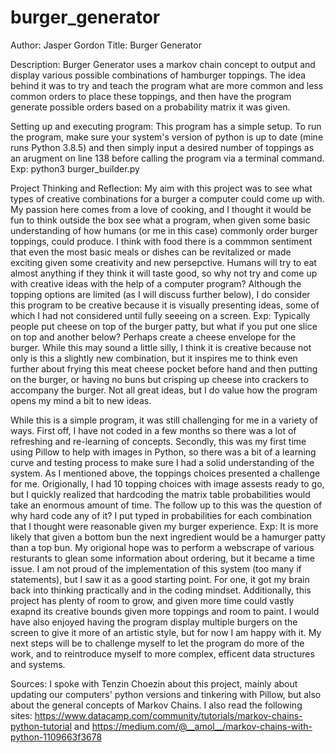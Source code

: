 # burger_generator
Author: Jasper Gordon
Title: Burger Generator

Description: Burger Generator uses a markov chain concept to output and display various possible combinations of hamburger toppings. The idea behind it was to try and teach the program what are more common and less common orders to place these toppings, and then have the program generate possible orders based on a probability matrix it was given.

Setting up and executing program: This program has a simple setup. To run the program, make sure your system's version of python is up to date (mine runs Python 3.8.5) and then simply input a desired number of toppings as an arugment on line 138 before calling the program via a terminal command. Exp: python3 burger_builder.py

Project Thinking and Reflection: My aim with this project was to see what types of creative combinations for a burger a computer could come up with. My passion here comes from a love of cooking, and I thought it would be fun to think outside the box see what a program, when given some basic understanding of how humans (or me in this case) commonly order burger toppings, could produce. I think with food there is a commmon sentiment that even the most basic meals or dishes can be revitalized or made exciting given some creativity and new persepctive. Humans will try to eat almost anything if they think it will taste good, so why not try and come up with creative ideas with the help of a computer program? Although the topping options are limited (as I will discuss further below), I do consider this program to be creative because it is visually presenting ideas, some of which I had not considered until fully seeeing on a screen. Exp: Typically people put cheese on top of the burger patty, but what if you put one slice on top and another below? Perhaps create a cheese envelope for the burger. While this may sound a little silly, I think it is creative because not only is this a slightly new combination, but it inspires me to think even further about frying this meat cheese pocket before hand and then putting on the burger, or having no buns but crisping up cheese into crackers to accompany the burger. Not all great ideas, but I do value how the program opens my mind a bit to new ideas.

While this is a simple program, it was still challenging for me in a variety of ways. First off, I have not coded in a few months so there was a lot of refreshing and re-learning of concepts. Secondly, this was my first time using Pillow to help with images in Python, so there was a bit of a learning curve and testing process to make sure I had a solid understanding of the system. As I mentioned above, the toppings choices presented a challenge for me. Origionally, I had 10 topping choices with image assests ready to go, but I quickly realized that hardcoding the matrix table probabilities would take an enormous amount of time. The follow up to this was the question of why hard code any of it? I put typed in probabilities for each combination that I thought were reasonable given my burger experience. Exp: It is more likely that given a bottom bun the next ingredient would be a hamurger patty than a top bun. My origional hope was to perform a webscrape of various resturants to glean some information about ordering, but it became a time issue. I am not proud of the implementation of this system (too many if statements), but I saw it as a good starting point. For one, it got my brain back into thinking practically and in the coding mindset. Additionally, this project has plenty of room to grow, and given more time could vastly exapnd its creative bounds given more toppings and room to paint. I would have also enjoyed having the program display multiple burgers on the screen to give it more of an artistic style, but for now I am happy with it. My next steps will be to challenge myself to let the program do more of the work, and to reintroduce myself to more complex, efficent data structures and systems.

Sources: I spoke with Tenzin Choezin about this project, mainly about updating our computers' python versions and tinkering with Pillow, but also about the general concepts of Markov Chains. I also read the following sites: https://www.datacamp.com/community/tutorials/markov-chains-python-tutorial and https://medium.com/@__amol__/markov-chains-with-python-1109663f3678
